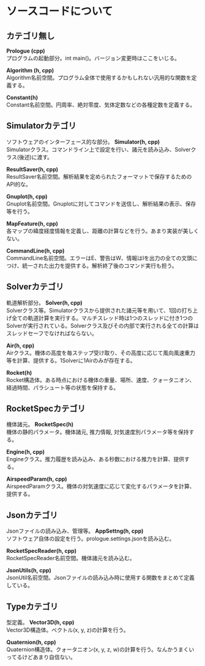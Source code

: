 # ソースコードについて
## カテゴリ無し
**Prologue (cpp)**<br>
プログラムの起動部分。int main()。バージョン変更時はここをいじる。

**Algorithm (h, cpp)**<br>
Algorithm名前空間。プログラム全体で使用するかもしれない汎用的な関数を定義する。

**Constant(h)**<br>
Constant名前空間。円周率、絶対零度、気体定数などの各種定数を定義する。

## Simulatorカテゴリ
ソフトウェアのインターフェース的な部分。
**Simulator(h, cpp)**<br>
Simulatorクラス。コマンドライン上で設定を行い、諸元を読み込み、Solverクラス(後述)に渡す。

**ResultSaver(h, cpp)**<br>
ResultSaver名前空間。解析結果を定められたフォーマットで保存するためのAPI的な。

**Gnuplot(h, cpp)**<br>
Gnuplot名前空間。Gnuplotに対してコマンドを送信し、解析結果の表示、保存等を行う。

**MapFeature(h, cpp)**<br>
各マップの緯度経度情報を定義し、距離の計算などを行う。あまり実装が美しくない。

**CommandLine(h, cpp)**<br>
CommandLine名前空間。エラーはE、警告はW、情報はIを出力の全ての文頭につけ、統一された出力を提供する。解析終了後のコマンド実行も担う。

## Solverカテゴリ
軌道解析部分。
**Solver(h, cpp)**<br>
Solverクラス等。Simulatorクラスから提供された諸元等を用いて、1回の打ち上げ全ての軌道計算を実行する。マルチスレッド時は1つのスレッドに付き1つのSolverが実行されている。Solverクラス及びその内部で実行される全ての計算はスレッドセーフでなければならない。

**Air(h, cpp)**<br>
Airクラス。機体の高度を毎ステップ受け取り、その高度に応じて風向風速重力等を計算、提供する。1Solverに1Airのみが存在する。

**Rocket(h)**<br>
Rocket構造体。ある時点における機体の重量、場所、速度、クォータニオン、経過時間、パラシュート等の状態を保持する。

## RocketSpecカテゴリ
機体諸元。
**RocketSpec(h)**<br>
機体の静的パラメータ。機体諸元, 推力情報, 対気速度別パラメータ等を保持する。

**Engine(h, cpp)**<br>
Engineクラス。推力履歴を読み込み、ある秒数における推力を計算、提供する。

**AirspeedParam(h, cpp)**<br>
AirspeedParamクラス。機体の対気速度に応じて変化するパラメータを計算、提供する。

## Jsonカテゴリ
Jsonファイルの読み込み、管理等。
**AppSettng(h, cpp)**<br>
ソフトウェア自体の設定を行う。prologue.settings.jsonを読み込む。

**RocketSpecReader(h, cpp)**<br>
RocketSpecReader名前空間。機体諸元を読み込む。

**JsonUtils(h, cpp)**<br>
JsonUtil名前空間。Jsonファイルの読み込み時に使用する関数をまとめて定義している。

## Typeカテゴリ
型定義。
**Vector3D(h, cpp)**<br>
Vector3D構造体。ベクトル(x, y, z)の計算を行う。

**Quaternion(h, cpp)**<br>
Quaternion構造体。クォータニオン(x, y, z, w)の計算を行う。なんかうまくいってるけどあまり自信ない。
